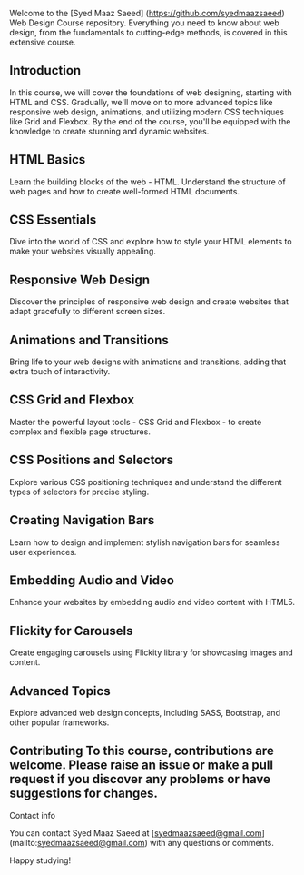 Welcome to the [Syed Maaz Saeed] (https://github.com/syedmaazsaeed) Web Design Course repository. Everything you need to know about web design, from the fundamentals to cutting-edge methods, is covered in this extensive course.
## Introduction
In this course, we will cover the foundations of web designing, starting with HTML and CSS. Gradually, we'll move on to more advanced topics like responsive web design, animations, and utilizing modern CSS techniques like Grid and Flexbox. By the end of the course, you'll be equipped with the knowledge to create stunning and dynamic websites.

## HTML Basics
Learn the building blocks of the web - HTML. Understand the structure of web pages and how to create well-formed HTML documents.

## CSS Essentials
Dive into the world of CSS and explore how to style your HTML elements to make your websites visually appealing.

## Responsive Web Design
Discover the principles of responsive web design and create websites that adapt gracefully to different screen sizes.

## Animations and Transitions
Bring life to your web designs with animations and transitions, adding that extra touch of interactivity.

## CSS Grid and Flexbox
Master the powerful layout tools - CSS Grid and Flexbox - to create complex and flexible page structures.

## CSS Positions and Selectors
Explore various CSS positioning techniques and understand the different types of selectors for precise styling.

## Creating Navigation Bars
Learn how to design and implement stylish navigation bars for seamless user experiences.

## Embedding Audio and Video
Enhance your websites by embedding audio and video content with HTML5.

## Flickity for Carousels
Create engaging carousels using Flickity library for showcasing images and content.

## Advanced Topics
Explore advanced web design concepts, including SASS, Bootstrap, and other popular frameworks.
## Contributing To this course, contributions are welcome. Please raise an issue or make a pull request if you discover any problems or have suggestions for changes.


Contact info

You can contact Syed Maaz Saeed at [syedmaazsaeed@gmail.com] (mailto:syedmaazsaeed@gmail.com) with any questions or comments.



Happy studying!
